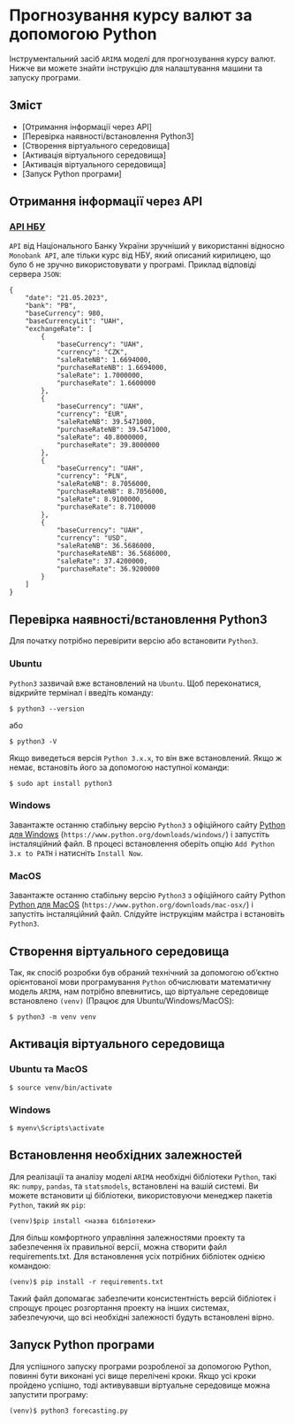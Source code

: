# Прогнозування курсу валют за допомогою Python
Інструментальний засіб `ARIMA` моделі для прогнозування курсу валют.
Нижче ви можете знайти інструкцію для налаштування машини та запуску програми.
## Зміст
* [Отримання інформації через API]
* [Перевірка наявності/встановлення Python3]
* [Створення віртуального середовища]
* [Активація віртуального середовища]
* [Активація віртуального середовища]
* [Запуск Python програми]
## Отримання інформації через API
### [API НБУ](https://bank.gov.ua/NBUStatService/v1/statdirectory/exchange)
`API` від Національного Банку України зручніший у використанні відносно `Monobank API`, але тільки курс від НБУ, який описаний кирилицею, що було б не зручно використовувати у програмі.
Приклад відповіді сервера `JSON`:
```
{
    "date": "21.05.2023",
    "bank": "PB",
    "baseCurrency": 980,
    "baseCurrencyLit": "UAH",
    "exchangeRate": [
        {
            "baseCurrency": "UAH",
            "currency": "CZK",
            "saleRateNB": 1.6694000,
            "purchaseRateNB": 1.6694000,
            "saleRate": 1.7000000,
            "purchaseRate": 1.6600000
        },
        {
            "baseCurrency": "UAH",
            "currency": "EUR",
            "saleRateNB": 39.5471000,
            "purchaseRateNB": 39.5471000,
            "saleRate": 40.8000000,
            "purchaseRate": 39.8000000
        },
        {
            "baseCurrency": "UAH",
            "currency": "PLN",
            "saleRateNB": 8.7056000,
            "purchaseRateNB": 8.7056000,
            "saleRate": 8.9100000,
            "purchaseRate": 8.7100000
        },
        {
            "baseCurrency": "UAH",
            "currency": "USD",
            "saleRateNB": 36.5686000,
            "purchaseRateNB": 36.5686000,
            "saleRate": 37.4200000,
            "purchaseRate": 36.9200000
        }
    ]
}
```
## Перевірка наявності/встановлення Python3
Для початку потрібно перевірити версію або встановити `Python3`.
### Ubuntu
`Python3` зазвичай вже встановлений на `Ubuntu`. Щоб переконатися, відкрийте термінал і введіть команду:
```
$ python3 --version
```
або
```
$ python3 -V
```
Якщо виведеться версія `Python 3.x.x`, то він вже встановлений. 
Якщо ж немає, встановіть його за допомогою наступної команди: 
```
$ sudo apt install python3
```
### Windows
Завантажте останню стабільну версію `Python3` з офіційного сайту [Python для Windows](https://www.python.org/downloads/windows/) (`https://www.python.org/downloads/windows/`) і запустіть інсталяційний файл. 
В процесі встановлення оберіть опцію `Add Python 3.x to PATH` і натисніть `Install Now`.
### MacOS
Завантажте останню стабільну версію `Python3` з офіційного сайту Python [Python для MacOS](https://www.python.org/downloads/mac-osx/) (`https://www.python.org/downloads/mac-osx/`) і запустіть інсталяційний файл. 
Слідуйте інструкціям майстра і встановіть `Python3`.
## Створення віртуального середовища
Так, як спосіб розробки був обраний технічний за допомогою об’єктно орієнтованої мови програмування `Python` обчислювати математичну модель `ARIMA`, нам потрібно впевнитись, що віртуальне середовище встановлено `(venv)` (Працює для Ubuntu/Windows/MacOS):
```
$ python3 -m venv venv
```
## Активація віртуального середовища
### Ubuntu та MacOS
```
$ source venv/bin/activate
```
### Windows
```
$ myenv\Scripts\activate
```
## Встановлення необхідних залежностей
Для реалізації та аналізу моделі `ARIMA` необхідні бібліотеки `Python`, такі як: `numpy`, `pandas`, та `statsmodels`, встановлені на вашій системі. Ви можете встановити ці бібліотеки, використовуючи менеджер пакетів `Python`, такий як `pip`:
```
(venv)$pip install <назва бібліотеки>
```
Для більш комфортного управління залежностями проекту та забезпечення їх правильної версії, можна створити файл requirements.txt.
Для встановлення усіх потрібних бібліотек однією командою:
```
(venv)$ pip install -r requirements.txt
```
Такий файл допомагає забезпечити консистентність версій бібліотек і спрощує процес розгортання проекту на інших системах, забезпечуючи, що всі необхідні залежності будуть встановлені вірно.
## Запуск Python програми
Для успішного запуску програми розробленої за допомогою Python, повинні бути виконані усі вище перелічені кроки. Якщо усі кроки пройдено успішно, тоді активувавши віртуальне середовище можна запустити програму:
```
(venv)$ python3 forecasting.py
```  
